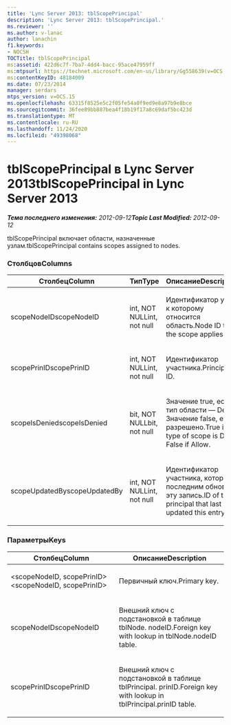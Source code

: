 ```yaml
---
title: 'Lync Server 2013: tblScopePrincipal'
description: 'Lync Server 2013: tblScopePrincipal.'
ms.reviewer: ''
ms.author: v-lanac
author: lanachin
f1.keywords:
- NOCSH
TOCTitle: tblScopePrincipal
ms:assetid: 422d6c7f-7ba7-4dd4-bacc-95ace47959ff
ms:mtpsurl: https://technet.microsoft.com/en-us/library/Gg558639(v=OCS.15)
ms:contentKeyID: 48184009
ms.date: 07/23/2014
manager: serdars
mtps_version: v=OCS.15
ms.openlocfilehash: 63315f8525e5c2f05fe54a0f9ed9e8a97b9e8bce
ms.sourcegitcommit: 36fee89bb887bea4f18b19f17a8c69daf5bc423d
ms.translationtype: MT
ms.contentlocale: ru-RU
ms.lasthandoff: 11/24/2020
ms.locfileid: "49398068"
---
```

# <a name="tblscopeprincipal-in-lync-server-2013"></a><span data-ttu-id="8c109-103">tblScopePrincipal в Lync Server 2013</span><span class="sxs-lookup"><span data-stu-id="8c109-103">tblScopePrincipal in Lync Server 2013</span></span>

<div data-xmlns="http://www.w3.org/1999/xhtml">

<div class="topic" data-xmlns="http://www.w3.org/1999/xhtml" data-msxsl="urn:schemas-microsoft-com:xslt" data-cs="https://msdn.microsoft.com/">

<div data-asp="https://msdn2.microsoft.com/asp">



</div>

<div id="mainSection">

<div id="mainBody"><span data-ttu-id="8c109-104">

<span> </span></span><span class="sxs-lookup"><span data-stu-id="8c109-104">

<span> </span></span></span>

<span data-ttu-id="8c109-105">_**Тема последнего изменения:** 2012-09-12_</span><span class="sxs-lookup"><span data-stu-id="8c109-105">_**Topic Last Modified:** 2012-09-12_</span></span>

<span data-ttu-id="8c109-106">tblScopePrincipal включает области, назначенные узлам.</span><span class="sxs-lookup"><span data-stu-id="8c109-106">tblScopePrincipal contains scopes assigned to nodes.</span></span>

### <a name="columns"></a><span data-ttu-id="8c109-107">Столбцов</span><span class="sxs-lookup"><span data-stu-id="8c109-107">Columns</span></span>

<table>
<colgroup>
<col style="width: 33%" />
<col style="width: 33%" />
<col style="width: 33%" />
</colgroup>
<thead>
<tr class="header">
<th><span data-ttu-id="8c109-108">Столбец</span><span class="sxs-lookup"><span data-stu-id="8c109-108">Column</span></span></th>
<th><span data-ttu-id="8c109-109">Тип</span><span class="sxs-lookup"><span data-stu-id="8c109-109">Type</span></span></th>
<th><span data-ttu-id="8c109-110">Описание</span><span class="sxs-lookup"><span data-stu-id="8c109-110">Description</span></span></th>
</tr>
</thead>
<tbody>
<tr class="odd">
<td><p><span data-ttu-id="8c109-111">scopeNodeID</span><span class="sxs-lookup"><span data-stu-id="8c109-111">scopeNodeID</span></span></p></td>
<td><p><span data-ttu-id="8c109-112">int, NOT NULL</span><span class="sxs-lookup"><span data-stu-id="8c109-112">int, not null</span></span></p></td>
<td><p><span data-ttu-id="8c109-113">Идентификатор узла, к которому относится область.</span><span class="sxs-lookup"><span data-stu-id="8c109-113">Node ID that the scope applies to.</span></span></p></td>
</tr>
<tr class="even">
<td><p><span data-ttu-id="8c109-114">scopePrinID</span><span class="sxs-lookup"><span data-stu-id="8c109-114">scopePrinID</span></span></p></td>
<td><p><span data-ttu-id="8c109-115">int, NOT NULL</span><span class="sxs-lookup"><span data-stu-id="8c109-115">int, not null</span></span></p></td>
<td><p><span data-ttu-id="8c109-116">Идентификатор участника.</span><span class="sxs-lookup"><span data-stu-id="8c109-116">Principal ID.</span></span></p></td>
</tr>
<tr class="odd">
<td><p><span data-ttu-id="8c109-117">scopeIsDenied</span><span class="sxs-lookup"><span data-stu-id="8c109-117">scopeIsDenied</span></span></p></td>
<td><p><span data-ttu-id="8c109-118">bit, NOT NULL</span><span class="sxs-lookup"><span data-stu-id="8c109-118">bit, not null</span></span></p></td>
<td><p><span data-ttu-id="8c109-119">Значение true, если тип области — Deny; Значение false, если разрешено.</span><span class="sxs-lookup"><span data-stu-id="8c109-119">True if type of scope is Deny; False if Allow.</span></span></p></td>
</tr>
<tr class="even">
<td><p><span data-ttu-id="8c109-120">scopeUpdatedBy</span><span class="sxs-lookup"><span data-stu-id="8c109-120">scopeUpdatedBy</span></span></p></td>
<td><p><span data-ttu-id="8c109-121">int, NOT NULL</span><span class="sxs-lookup"><span data-stu-id="8c109-121">int, not null</span></span></p></td>
<td><p><span data-ttu-id="8c109-122">Идентификатор участника, который последним обновил эту запись.</span><span class="sxs-lookup"><span data-stu-id="8c109-122">ID of the principal that last updated this entry.</span></span></p></td>
</tr>
</tbody>
</table>


### <a name="keys"></a><span data-ttu-id="8c109-123">Параметры</span><span class="sxs-lookup"><span data-stu-id="8c109-123">Keys</span></span>

<table>
<colgroup>
<col style="width: 50%" />
<col style="width: 50%" />
</colgroup>
<thead>
<tr class="header">
<th><span data-ttu-id="8c109-124">Столбец</span><span class="sxs-lookup"><span data-stu-id="8c109-124">Column</span></span></th>
<th><span data-ttu-id="8c109-125">Описание</span><span class="sxs-lookup"><span data-stu-id="8c109-125">Description</span></span></th>
</tr>
</thead>
<tbody>
<tr class="odd">
<td><p><span data-ttu-id="8c109-126">&lt;scopeNodeID, scopePrinID&gt;</span><span class="sxs-lookup"><span data-stu-id="8c109-126">&lt;scopeNodeID, scopePrinID&gt;</span></span></p></td>
<td><p><span data-ttu-id="8c109-127">Первичный ключ.</span><span class="sxs-lookup"><span data-stu-id="8c109-127">Primary key.</span></span></p></td>
</tr>
<tr class="even">
<td><p><span data-ttu-id="8c109-128">scopeNodeID</span><span class="sxs-lookup"><span data-stu-id="8c109-128">scopeNodeID</span></span></p></td>
<td><p><span data-ttu-id="8c109-129">Внешний ключ с подстановкой в таблице tblNode. nodeID.</span><span class="sxs-lookup"><span data-stu-id="8c109-129">Foreign key with lookup in tblNode.nodeID table.</span></span></p></td>
</tr>
<tr class="odd">
<td><p><span data-ttu-id="8c109-130">scopePrinID</span><span class="sxs-lookup"><span data-stu-id="8c109-130">scopePrinID</span></span></p></td>
<td><p><span data-ttu-id="8c109-131">Внешний ключ с подстановкой в таблице tblPrincipal. prinID.</span><span class="sxs-lookup"><span data-stu-id="8c109-131">Foreign key with lookup in tblPrincipal.prinID table.</span></span></p></td>
</tr>
</tbody>
</table><span data-ttu-id="8c109-132">


</div>

<span> </span>

</div>

</div>

</span><span class="sxs-lookup"><span data-stu-id="8c109-132">


</div>

<span> </span>

</div>

</div>

</span></span></div>

